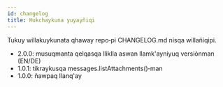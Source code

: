 ```yaml
---
id: changelog
title: Hukchaykuna yuyayñiqi
---
```


Tukuy willakuykunata qhaway repo‑pi CHANGELOG.md nisqa willañiqipi.

- 2.0.0: musuqmanta qelqasqa lliklla aswan llamk'ayniyuq versiónman (EN/DE)
- 1.0.1: tikraykusqa messages.listAttachments()‑man
- 1.0.0: ñawpaq llanq'ay
